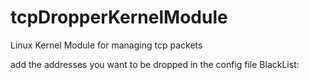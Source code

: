 # tcpDropperKernelModule
Linux Kernel Module for managing tcp packets

add the addresses you want to be dropped in the config file BlackList: 
